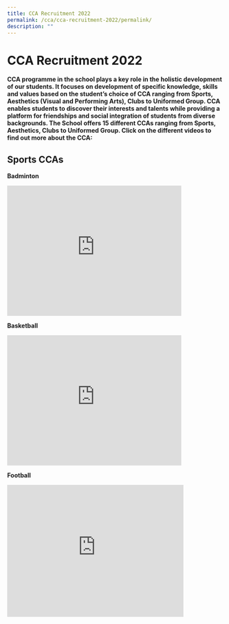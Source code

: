 ```yaml
---
title: CCA Recruitment 2022
permalink: /cca/cca-recruitment-2022/permalink/
description: ""
---
```

CCA Recruitment 2022
====================

**CCA programme in the school plays a key role in the holistic development of our students. It focuses on development of specific knowledge, skills and values based on the student’s choice of CCA ranging from Sports, Aesthetics (Visual and Performing Arts), Clubs to Uniformed Group. CCA enables students to discover their interests and talents while providing a platform for friendships and social integration of students from diverse backgrounds. The School offers 15 different CCAs ranging from Sports, Aesthetics, Clubs to Uniformed Group. Click on the different videos to find out more about the CCA:**

  
  

Sports CCAs
-----------
**Badminton**
<iframe width="405" height="303" src="https://www.youtube.com/embed/9YXD1Yy10-Q" title="Badminton Recruitment" frameborder="0" allow="accelerometer; autoplay; clipboard-write; encrypted-media; gyroscope; picture-in-picture" allowfullscreen></iframe>

**Basketball**
<iframe width="405" height="303" src="https://www.youtube.com/embed/GQKCgcK_5Sk" title="Basketball Recruitment" frameborder="0" allow="accelerometer; autoplay; clipboard-write; encrypted-media; gyroscope; picture-in-picture" allowfullscreen></iframe>

**Football**
<iframe width="410" height="307" src="https://www.youtube.com/embed/3fbBpzb7GMI" title="Football Club Recruitment 2022" frameborder="0" allow="accelerometer; autoplay; clipboard-write; encrypted-media; gyroscope; picture-in-picture" allowfullscreen></iframe>